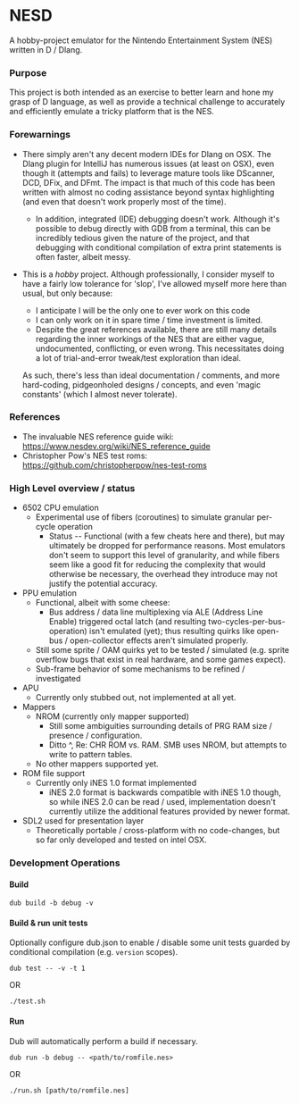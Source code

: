 # NESD

A hobby-project emulator for the Nintendo Entertainment System (NES) written in D / Dlang.

### Purpose

This project is both intended as an exercise to better learn and hone my grasp of D language, as well as provide a technical challenge to accurately and efficiently emulate a tricky platform that is the NES.

### Forewarnings

* There simply aren't any decent modern IDEs for Dlang on OSX. The Dlang plugin for IntelliJ has numerous issues (at least on OSX), even though it (attempts and fails) to leverage mature tools like DScanner, DCD, DFix, and DFmt. The impact is that much of this code has been written with almost no coding assistance beyond syntax highlighting (and even that doesn't work properly most of the time).
  * In addition, integrated (IDE) debugging doesn't work. Although it's possible to debug directly with GDB from a terminal, this can be incredibly tedious given the nature of the project, and that debugging with conditional compilation of extra print statements is often faster, albeit messy.
* This is a _hobby_ project. Although professionally, I consider myself to have a fairly low tolerance for 'slop', I've allowed myself more here than usual, but only because:
  * I anticipate I will be the only one to ever work on this code
  * I can only work on it in spare time / time investment is limited.
  * Despite the great references available, there are still many details regarding the inner workings of the NES that are either vague, undocumented, conflicting, or even wrong. This necessitates doing a lot of trial-and-error tweak/test exploration than ideal.
  
  As such, there's less than ideal documentation / comments, and more hard-coding, pidgeonholed designs / concepts, and even 'magic constants' (which I almost never tolerate).

### References

* The invaluable NES reference guide wiki: https://www.nesdev.org/wiki/NES_reference_guide
* Christopher Pow's NES test roms: https://github.com/christopherpow/nes-test-roms

### High Level overview / status

* 6502 CPU emulation
  * Experimental use of fibers (coroutines) to simulate granular per-cycle operation
    * Status -- Functional (with a few cheats here and there), but  may ultimately be dropped for performance reasons. Most emulators don't seem to support this level of granularity,
    and while fibers seem like a good fit for reducing the complexity that would otherwise be necessary, the overhead they introduce may not justify the potential accuracy.
* PPU emulation
  * Functional, albeit with some cheese:
    * Bus address / data line multiplexing via ALE (Address Line Enable) triggered octal latch (and resulting two-cycles-per-bus-operation) isn't emulated (yet); thus resulting quirks like open-bus / open-collector effects aren't simulated properly.
  * Still some sprite / OAM quirks yet to be tested / simulated (e.g. sprite overflow
  bugs that exist in real hardware, and some games expect).
  * Sub-frame behavior of some mechanisms to be refined / investigated
* APU
  * Currently only stubbed out, not implemented at all yet.
* Mappers
  * NROM (currently only mapper supported)
    * Still some ambiguities surrounding details of PRG RAM size / presence / configuration.
    * Ditto ^, Re: CHR ROM vs. RAM. SMB uses NROM, but attempts to write to pattern tables.
  * No other mappers supported yet.
* ROM file support
  * Currently only iNES 1.0 format implemented
    * iNES 2.0 format is backwards compatible with iNES 1.0 though, so while iNES 2.0 can
    be read / used, implementation doesn't currently utilize the additional features
    provided by newer format.
* SDL2 used for presentation layer
  * Theoretically portable / cross-platform with no code-changes, but so far only
  developed and tested on intel OSX.

### Development Operations

#### Build

```shell
dub build -b debug -v
```

#### Build & run unit tests

Optionally configure dub.json to enable / disable some unit tests guarded by
conditional compilation (e.g. `version` scopes).

```shell
dub test -- -v -t 1
```

OR

```shell
./test.sh
```

#### Run

Dub will automatically perform a build if necessary.

```shell
dub run -b debug -- <path/to/romfile.nes>
```

OR

```shell
./run.sh [path/to/romfile.nes]
```


